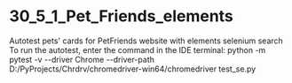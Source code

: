 # 30_5_1_Pet_Friends_elements
Autotest pets' cards for PetFriends website with elements selenium search 
To run the autotest, enter the command in the IDE terminal:  python -m pytest -v --driver Chrome --driver-path D:/PyProjects/Chrdrv/chromedriver-win64/chromedriver test_se.py
